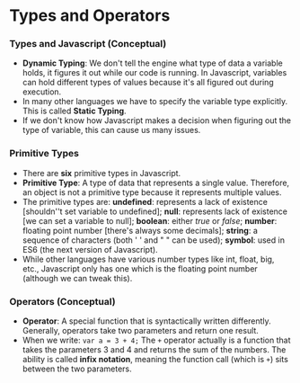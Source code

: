 # Types and Operators

### Types and Javascript \(Conceptual\)

* **Dynamic Typing**: We don't tell the engine what type of data a variable holds, it figures it out while our code is running. In Javascript, variables can hold different types of values because it's all figured out during execution.
* In many other languages we have to specify the variable type explicitly. This is called **Static Typing**.
* If we don't know how Javascript makes a decision when figuring out the type of variable, this can cause us many issues.

### Primitive Types

* There are **six** primitive types in Javascript.
* **Primitive Type**: A type of data that represents a single value. Therefore, an object is not a primitive type because it represents multiple values.
* The primitive types are: **undefined**: represents a lack of existence \[shouldn''t set variable to undefined\]; **null**: represents lack of existence \[we can set a variable to null\]; **boolean**: either _true_ or _false_; **number**: floating point number \[there's always some decimals\]; **string**: a sequence of characters \(both ' ' and " " can be used\); **symbol**: used in ES6 \(the next version of Javascript\).
* While other languages have various number types like int, float, big, etc., Javascript only has one which is the floating point number \(although we can tweak this\).

### Operators \(Conceptual\)

* **Operator**: A special function that is syntactically written differently. Generally, operators take two parameters and return one result.
* When we write: `var a = 3 + 4;` The `+` operator actually is a function that takes the parameters 3 and 4 and returns the sum of the numbers. The ability is called **infix notation**, meaning the function call \(which is `+`\) sits between the two parameters.




